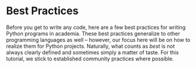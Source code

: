 # Best Practices

Before you get to write any code, here are a few best practices for writing  Python programs in academia.
These best practices generalize to other programming languages as well – however, our focus here will be on how to realize them for Python projects.
Naturally, what counts as *best* is not always clearly defined and sometimes simply a matter of taste.
For this tutorial, we stick to established community practices where possible.
